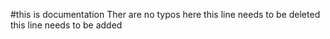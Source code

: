 #this is documentation
Ther are no typos here
this line needs to be deleted
this line needs to be added
